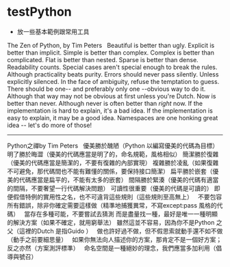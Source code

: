 # testPython

- 放一些基本範例跟常用工具

The Zen of Python, by Tim Peters
 
Beautiful is better than ugly.
Explicit is better than implicit.
Simple is better than complex.
Complex is better than complicated.
Flat is better than nested.
Sparse is better than dense.
Readability counts.
Special cases aren't special enough to break the rules.
Although practicality beats purity.
Errors should never pass silently.
Unless explicitly silenced.
In the face of ambiguity, refuse the temptation to guess.
There should be one-- and preferably only one --obvious way to do it.
Although that way may not be obvious at first unless you're Dutch.
Now is better than never.
Although never is often better than *right* now.
If the implementation is hard to explain, it's a bad idea.
If the implementation is easy to explain, it may be a good idea.
Namespaces are one honking great idea -- let's do more of those!


-------------
Python之禪by Tim Peters
 
優美勝於醜陋（Python 以編寫優美的代碼為目標）
明了勝於晦澀（優美的代碼應當是明了的，命名規範，風格相似）
簡潔勝於復雜（優美的代碼應當是簡潔的，不要有復雜的內部實現）
複雜勝於凌亂（如果復雜不可避免，那代碼間也不能有難懂的關係，要保持接口簡潔）
扁平勝於嵌套（優美的代碼應當是扁平的，不能有太多的嵌套）
間隔勝於緊湊（優美的代碼有適當的間隔，不要奢望一行代碼解決問題）
可讀性很重要（優美的代碼是可讀的）
即便假借特例的實用性之名，也不可違背這些規則（這些規則至高無上）
 
不要包容所有錯誤，除非你確定需要這樣做（精準地捕獲異常，不寫except:pass 風格的代碼）
 
當存在多種可能，不要嘗試去猜測
而是盡量找一種，最好是唯一一種明顯的解決方案（如果不確定，就用窮舉法）
雖然這並不容易，因為你不是Python 之父（這裡的Dutch 是指Guido ）
 
做也許好過不做，但不假思索就動手還不如不做（動手之前要細思量）
 
如果你無法向人描述你的方案，那肯定不是一個好方案；反之亦然（方案測評標準）
 
命名空間是一種絕妙的理念，我們應當多加利用（倡導與號召）
